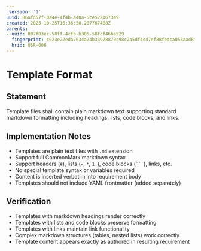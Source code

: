 ```yaml
---
_version: '1'
uuid: 86afd57f-0a4e-4f4b-a40a-5ce5221673e9
created: 2025-10-25T16:36:50.207767488Z
parents:
- uuid: 007f03ec-58ff-4cfb-b305-58fcf46be529
  fingerprint: c023e22eda7634a24b33928870c98c2a5df4c47ef88fedca053aad8fd8ca7d92
  hrid: USR-006
---
```

# Template Format

## Statement

Template files shall contain plain markdown text supporting standard markdown formatting including headings, lists, code blocks, and links.

## Implementation Notes

- Templates are plain text files with `.md` extension
- Support full CommonMark markdown syntax
- Support headers (`#`), lists (`-`, `*`, `1.`), code blocks (` ``` `), links, etc.
- No special template syntax or variables required
- Content is inserted verbatim into requirement body
- Templates should not include YAML frontmatter (added separately)

## Verification

- Templates with markdown headings render correctly
- Templates with lists and code blocks preserve formatting
- Templates with links maintain link functionality
- Complex markdown structures (tables, nested lists) work correctly
- Template content appears exactly as authored in resulting requirement
